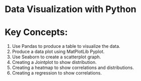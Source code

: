 # Data Visualization with Python


Key Concepts:
===============
1) Use Pandas to produce a table to visualize the data.
2) Produce a data plot using MatPlotLib Pyplot.
3) Use Seaborn to create a scatterplot graph.
4) Creating a Jointplot to show distribution.
5) Creating a heatmap to show correlations and distributions.
6) Creating a regression to show correlations.


